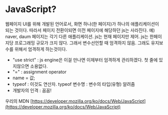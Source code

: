 # JavaScript?

웹페이지 UI를 위해 개발된 언어로서, 화면 하나\(한 페이지\)가 하나의 애플리케이션이 되는 것이다. 따라서 페이지 전환이되면 이전 페이지에 해당하던 js는 사라진다. 예\) naver, daum 페이지는 각기 다른 애플리케이션. js는 현재 페이지만 제어. js는 한페이지당 프로그래밍 규모가 크지 않다. 그래서 변수선언할 때 엄격하지 않음. 그래도 유지보수를 위해서 엄격하게 하는것이다.

* "use strict" : js engine은 이걸 만나면 이제부터 엄격하게 관리하겠다. 첫 줄에 있지않으면 소용없다. 
* "=" : assignment operator 
* name = 값; 
* typeof : 이것도 연산자. typeof 변수명 : 변수의 타입\(유형\) 알려줌
* 개발자의 인격 : 꼼꼼!

우리의 MDN [https://developer.mozilla.org/ko/docs/Web/JavaScript](https://developer.mozilla.org/ko/docs/Web/JavaScript) 

